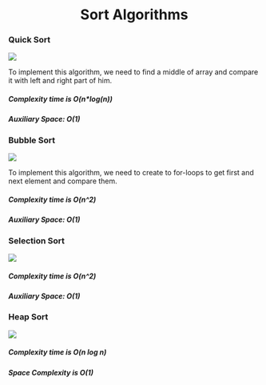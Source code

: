 <center><h1>Sort Algorithms</h1></center>

<h3>Quick Sort</h3>
<img src="https://thumbs.gfycat.com/PleasantCloseEyelashpitviper-size_restricted.gif">
<p>To implement this algorithm, we need to find a middle of array and compare it with left and right part of him.</p>
<h5>Complexity time is O(n*log(n))</h5>
<h5>Auxiliary Space: O(1)</h5>

<h3>Bubble Sort</h3>
<img src="https://i.stack.imgur.com/QsPAZ.gif">
<p>To implement this algorithm, we need to create to for-loops to get first and next element and compare them.</p>
<h5>Complexity time is O(n^2)</h5>
<h5>Auxiliary Space: O(1)</h5>

<h3>Selection Sort</h3>
<img src="https://camo.githubusercontent.com/18f684a3db3f2fc54d13b1d8158d7a7db9a7b90869cbab265c4a8ac00ff8658d/68747470733a2f2f636f64696e67636f6e6e6563742e6e65742f77702d636f6e74656e742f75706c6f6164732f323031362f30392f53656c656374696f6e2d536f72742e676966">
<h5>Complexity time is O(n^2)</h5>
<h5>Auxiliary Space: O(1)</h5>

<h3>Heap Sort</h3>
<img src="https://www.programiz.com/sites/tutorial2program/files/build-max-heap-2_01.png">
<h5>Complexity time is O(n log n)</h5>
<h5>Space Complexity is O(1)</h5>
